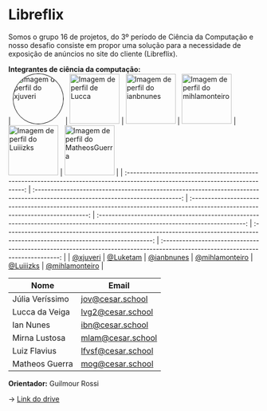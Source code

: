 # Libreflix

Somos o grupo 16 de projetos, do 3º período de Ciência da Computação e nosso desafio consiste em propor uma solução para a necessidade de exposição de anúncios no site do cliente (Libreflix).

**Integrantes de ciência da computação:**<br/>
| <img src="https://github.com/xjuveri.png" alt="Imagem de perfil do xjuveri" style="border-radius: 50%; border: 1px solid #000; width: 100px; height: 100px;"> | <img src="https://github.com/Luketam.png" alt="Imagem de perfil de Lucca" width="100" height="100"> | <img src="https://github.com/ianbnunes.png" alt="Imagem de perfil do ianbnunes" width="100" height="100"> | <img src="https://github.com/mihlamonteiro.png" alt="Imagem de perfil do mihlamonteiro" width="100" height="100"> | <img src="https://github.com/Luiiizks.png" alt="Imagem de perfil do Luiiizks" width="100" height="100"> | <img src="https://github.com/MatheosGuerra.png" alt="Imagem de perfil do MatheosGuerra" width="100" height="100"> |
| :----------------------------------------------------------------------------------------------------------------------------: | :----------------------------------------------------------------------------------------------------------------------------: | :----------------------------------------------------------------------------------------------------------------------------: | :----------------------------------------------------------------------------------------------------------------------------: | :----------------------------------------------------------------------------------------------------------------------------: | :----------------------------------------------------------------------------------------------------------------------------: |
| [@xjuveri](https://github.com/xjuveri) | [@Luketam](https://github.com/Luketam) | [@ianbnunes](https://github.com/ianbnunes) | [@mihlamonteiro](https://github.com/mihlamonteiro) | [@Luiiizks](https://github.com/Luiiizks) | [@mihlamonteiro](https://github.com/MatheosGuerra) |

| Nome             | Email                       |   
| ---------------  | --------------------------- |
| Júlia Veríssimo  | jov@cesar.school            |
| Lucca da Veiga   | lvg2@cesar.school           |
| Ian Nunes        | ibn@cesar.school            |
| Mirna Lustosa    | mlam@cesar.school           |
| Luiz Flavius     | lfvsf@cesar.school          |
| Matheos Guerra   |  mog@cesar.school           |

**Orientador:** Guilmour Rossi

-> [Link do drive](https://drive.google.com/drive/folders/1_Ud6CXTc4AgVFQsoeMF_xGs6r_Yofjso)
